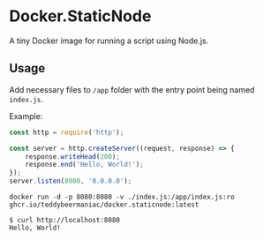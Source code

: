# Docker.StaticNode
A tiny Docker image for running a script using Node.js.

## Usage
Add necessary files to `/app` folder with the entry point being named `index.js`.

Example:
```javascript
const http = require('http');

const server = http.createServer((request, response) => {
    response.writeHead(200);
    response.end('Hello, World!');
});
server.listen(8080, '0.0.0.0');
```
```
docker run -d -p 8080:8080 -v ./index.js:/app/index.js:ro ghcr.io/teddybeermaniac/docker.staticnode:latest
```
```
$ curl http://localhost:8080
Hello, World!
```
